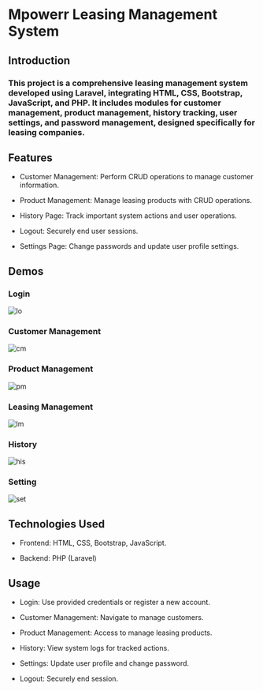 # Mpowerr Leasing Management System

## Introduction

### This project is a comprehensive leasing management system developed using Laravel, integrating HTML, CSS, Bootstrap, JavaScript, and PHP. It includes modules for customer management, product management, history tracking, user settings, and password management, designed specifically for leasing companies.

## Features

- Customer Management: Perform CRUD operations to manage customer information.
  
- Product Management: Manage leasing products with CRUD operations.
  
- History Page: Track important system actions and user operations.
  
- Logout: Securely end user sessions.
  
- Settings Page: Change passwords and update user profile settings.

## Demos

  ### Login

![lo](https://github.com/mpowerrenterprise/mpowerr-leasing-management-system/assets/106969157/9f729b97-361a-4b24-abe0-f48cf6ec7ca3)

### Customer Management

![cm](https://github.com/mpowerrenterprise/mpowerr-leasing-management-system/assets/106969157/1d30e382-0488-4473-99ba-581e776ba14c)

### Product Management

![pm](https://github.com/mpowerrenterprise/mpowerr-leasing-management-system/assets/106969157/0a2cfe46-de8a-4307-b1fe-9fdff50c1237)

### Leasing Management

![lm](https://github.com/mpowerrenterprise/mpowerr-leasing-management-system/assets/106969157/f2ec396a-942a-46d1-8541-46fc018c7a02)

### History

![his](https://github.com/mpowerrenterprise/mpowerr-leasing-management-system/assets/106969157/333cfd61-e1db-436d-a963-3ff166374575)

### Setting

![set](https://github.com/mpowerrenterprise/mpowerr-leasing-management-system/assets/106969157/413b0c29-ff7b-402c-a5cb-017bcac03fb4)


## Technologies Used

 - Frontend: HTML, CSS, Bootstrap, JavaScript.
   
 - Backend: PHP (Laravel)

## Usage

 - Login: Use provided credentials or register a new account.
   
 - Customer Management: Navigate to manage customers.
   
 - Product Management: Access to manage leasing products.
   
 - History: View system logs for tracked actions.
   
 - Settings: Update user profile and change password.
   
 - Logout: Securely end session.


